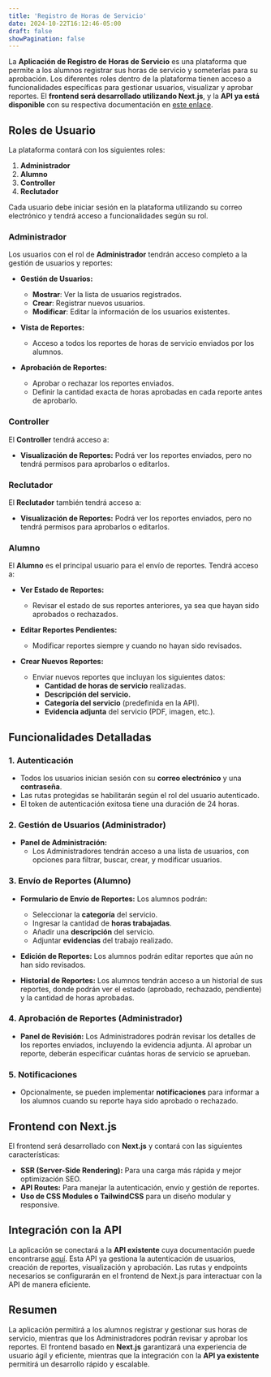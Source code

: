 ```yaml
---
title: 'Registro de Horas de Servicio'
date: 2024-10-22T16:12:46-05:00
draft: false
showPagination: false
---
```


La **Aplicación de Registro de Horas de Servicio** es una plataforma que permite a los alumnos registrar sus horas de servicio y someterlas para su aprobación. Los diferentes roles dentro de la plataforma tienen acceso a funcionalidades específicas para gestionar usuarios, visualizar y aprobar reportes. El **frontend será desarrollado utilizando Next.js**, y la **API ya está disponible** con su respectiva documentación en [este enlace](https://funval-api.onrender.com/api/v1/docs).

## Roles de Usuario

La plataforma contará con los siguientes roles:

1. **Administrador**
2. **Alumno**
3. **Controller**
4. **Reclutador**

Cada usuario debe iniciar sesión en la plataforma utilizando su correo electrónico y tendrá acceso a funcionalidades según su rol.

### Administrador

Los usuarios con el rol de **Administrador** tendrán acceso completo a la gestión de usuarios y reportes:

- **Gestión de Usuarios:**
  - **Mostrar**: Ver la lista de usuarios registrados.
  - **Crear**: Registrar nuevos usuarios.
  - **Modificar**: Editar la información de los usuarios existentes.
- **Vista de Reportes:**

  - Acceso a todos los reportes de horas de servicio enviados por los alumnos.

- **Aprobación de Reportes:**
  - Aprobar o rechazar los reportes enviados.
  - Definir la cantidad exacta de horas aprobadas en cada reporte antes de aprobarlo.

### Controller

El **Controller** tendrá acceso a:

- **Visualización de Reportes:** Podrá ver los reportes enviados, pero no tendrá permisos para aprobarlos o editarlos.

### Reclutador

El **Reclutador** también tendrá acceso a:

- **Visualización de Reportes:** Podrá ver los reportes enviados, pero no tendrá permisos para aprobarlos o editarlos.

### Alumno

El **Alumno** es el principal usuario para el envío de reportes. Tendrá acceso a:

- **Ver Estado de Reportes:**

  - Revisar el estado de sus reportes anteriores, ya sea que hayan sido aprobados o rechazados.

- **Editar Reportes Pendientes:**

  - Modificar reportes siempre y cuando no hayan sido revisados.

- **Crear Nuevos Reportes:**
  - Enviar nuevos reportes que incluyan los siguientes datos:
    - **Cantidad de horas de servicio** realizadas.
    - **Descripción del servicio.**
    - **Categoría del servicio** (predefinida en la API).
    - **Evidencia adjunta** del servicio (PDF, imagen, etc.).

## Funcionalidades Detalladas

### 1. Autenticación

- Todos los usuarios inician sesión con su **correo electrónico** y una **contraseña**.
- Las rutas protegidas se habilitarán según el rol del usuario autenticado.
- El token de autenticación exitosa tiene una duración de 24 horas.

### 2. Gestión de Usuarios (Administrador)

- **Panel de Administración:**
  - Los Administradores tendrán acceso a una lista de usuarios, con opciones para filtrar, buscar, crear, y modificar usuarios.

### 3. Envío de Reportes (Alumno)

- **Formulario de Envío de Reportes:** Los alumnos podrán:

  - Seleccionar la **categoría** del servicio.
  - Ingresar la cantidad de **horas trabajadas**.
  - Añadir una **descripción** del servicio.
  - Adjuntar **evidencias** del trabajo realizado.

- **Edición de Reportes:** Los alumnos podrán editar reportes que aún no han sido revisados.

- **Historial de Reportes:** Los alumnos tendrán acceso a un historial de sus reportes, donde podrán ver el estado (aprobado, rechazado, pendiente) y la cantidad de horas aprobadas.

### 4. Aprobación de Reportes (Administrador)

- **Panel de Revisión:** Los Administradores podrán revisar los detalles de los reportes enviados, incluyendo la evidencia adjunta. Al aprobar un reporte, deberán especificar cuántas horas de servicio se aprueban.

### 5. Notificaciones

- Opcionalmente, se pueden implementar **notificaciones** para informar a los alumnos cuando su reporte haya sido aprobado o rechazado.

## Frontend con Next.js

El frontend será desarrollado con **Next.js** y contará con las siguientes características:

- **SSR (Server-Side Rendering):** Para una carga más rápida y mejor optimización SEO.
- **API Routes:** Para manejar la autenticación, envío y gestión de reportes.
- **Uso de CSS Modules o TailwindCSS** para un diseño modular y responsive.

## Integración con la API

La aplicación se conectará a la **API existente** cuya documentación puede encontrarse [aquí](https://funval-api.onrender.com/api/v1/docs). Esta API ya gestiona la autenticación de usuarios, creación de reportes, visualización y aprobación. Las rutas y endpoints necesarios se configurarán en el frontend de Next.js para interactuar con la API de manera eficiente.

## Resumen

La aplicación permitirá a los alumnos registrar y gestionar sus horas de servicio, mientras que los Administradores podrán revisar y aprobar los reportes. El frontend basado en **Next.js** garantizará una experiencia de usuario ágil y eficiente, mientras que la integración con la **API ya existente** permitirá un desarrollo rápido y escalable.
